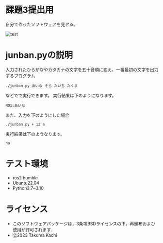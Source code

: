 # 課題3提出用
自分で作ったソフトウェアを見せる。

![test](https://github.com/kachimegatera/kadai3/actions/workflows/test.yml/badge.svg)

# junban.pyの説明
入力されたひらがなやカタカナの文字を五十音順に変え、一番最初の文字を出力するプログラム
```
./junban.py あいな そら たいち たくま
```
などでで実行できます。
実行結果は下のようになります。
```
NO1:あいな
```
また、入力を下のようにした場合
```
./junban.py + 12 a
```
実行結果は下のようなります。
```
no
```
# テスト環境

* ros2 humble
* Ubuntu22.04
* Python3.7~3.10

# ライセンス
* このソフトウェアパッケージは，3条項BSDライセンスの下，再頒布および使用が許可されます．
* 🄫2023 Takuma Kachi
